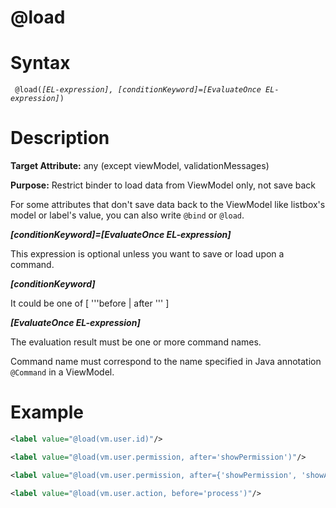 # @load

Syntax
======

` @load(`*`[EL-expression], [conditionKeyword]=[EvaluateOnce EL-expression]`*`) `

Description
===========

**Target Attribute:** any (except viewModel, validationMessages)

**Purpose:** Restrict binder to load data from ViewModel only, not save back

For some attributes that don't save data back to the ViewModel like listbox's model or label's value, you can also write ` @bind ` or ` @load `.

***[conditionKeyword]=[EvaluateOnce EL-expression]***

This expression is optional unless you want to save or load upon a command.

***[conditionKeyword]***

It could be one of [ '''before | after ''' ]

***[EvaluateOnce EL-expression]***

The evaluation result must be one or more command names.

Command name must correspond to the name specified in Java annotation ` @Command ` in a ViewModel.

Example
=======

```xml
<label value="@load(vm.user.id)"/>

<label value="@load(vm.user.permission, after='showPermission')"/>

<label value="@load(vm.user.permission, after={'showPermission', 'showAll'})"/>

<label value="@load(vm.user.action, before='process')"/>
```
